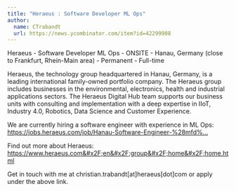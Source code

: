 ```yaml
---
title: "Heraeus : Software Developer ML Ops"
author:
  name: CTrabandt
  url: https://news.ycombinator.com/item?id=42299908
---
```

Heraeus - Software Developer ML Ops - ONSITE - Hanau, Germany (close to Frankfurt, Rhein-Main area) - Permanent - Full-time

Heraeus, the technology group headquartered in Hanau, Germany, is a leading international family-owned portfolio company. The Heraeus group includes businesses in the environmental, electronics, health and industrial applications sectors. The Heraeus Digital Hub team supports our business units with consulting and implementation with a deep expertise in IIoT, Industry 4.0, Robotics, Data Science and Customer Experience.

We are currently hiring a software engineer with experience in ML Ops: <a href="https:&#x2F;&#x2F;jobs.heraeus.com&#x2F;job&#x2F;Hanau-Software-Engineer-%28mfd%29-focus-on-MLOps&#x2F;1137332601&#x2F;" rel="nofollow">https:&#x2F;&#x2F;jobs.heraeus.com&#x2F;job&#x2F;Hanau-Software-Engineer-%28mfd%...</a>

Find out more about Heraeus: <a href="https:&#x2F;&#x2F;www.heraeus.com&#x2F;en&#x2F;group&#x2F;home&#x2F;home.html" rel="nofollow">https:&#x2F;&#x2F;www.heraeus.com&#x2F;en&#x2F;group&#x2F;home&#x2F;home.html</a>

Get in touch with me at christian.trabandt[at]heraeus[dot]com or apply under the above link.
<JobApplication />
